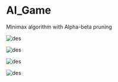# AI_Game
Minimax algorithm with Alpha-beta pruning 

![des](https://cdn.discordapp.com/attachments/814515313441505310/920485389368713256/plot_show.png)

![des](https://cdn.discordapp.com/attachments/814515313441505310/920489190582534144/plot_show.png)

![des](https://cdn.discordapp.com/attachments/814515313441505310/920492288717774848/plot_show.png)

![des](https://cdn.discordapp.com/attachments/814515313441505310/920495744253837323/plot_show.png)

